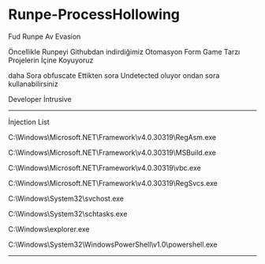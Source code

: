 # Runpe-ProcessHollowing
Fud Runpe Av Evasion

Öncellikle Runpeyi Githubdan indirdiğimiz Otomasyon Form Game Tarzı Projelerin İçine Koyuyoruz 

daha Sora obfuscate Ettikten sora Undetected oluyor ondan sora kullanabilirsiniz 

Developer İntrusive


-------------------------------------------------------------
İnjection List

C:\\Windows\\Microsoft.NET\\Framework\\v4.0.30319\\RegAsm.exe

C:\\Windows\\Microsoft.NET\\Framework\\v4.0.30319\\MSBuild.exe

C:\\Windows\\Microsoft.NET\\Framework\\v4.0.30319\\vbc.exe

C:\\Windows\\Microsoft.NET\\Framework\\v4.0.30319\\RegSvcs.exe

C:\\Windows\\System32\\svchost.exe

C:\\Windows\\System32\\schtasks.exe

C:\\Windows\\explorer.exe

C:\\Windows\\System32\\WindowsPowerShell\\v1.0\\powershell.exe

-------------------------------------------------------------
